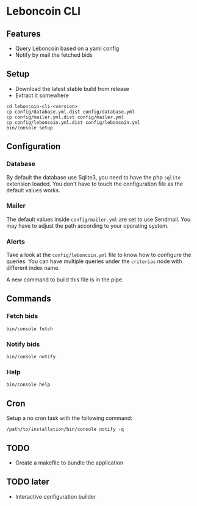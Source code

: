 # Leboncoin CLI

## Features

* Query Leboncoin based on a yaml config
* Notify by mail the fetched bids

## Setup

* Download the latest stable build from release
* Extract it somewhere

```
cd leboncoin-cli-<version>
cp config/database.yml.dist config/database.yml
cp config/mailer.yml.dist config/mailer.yml
cp config/leboncoin.yml.dist config/leboncoin.yml
bin/console setup
```

## Configuration

### Database

By default the database use Sqlite3, you need to have the php `sqlite` extension loaded. You don't have to touch the configuration file as the default values works.

### Mailer

The default values inside `config/mailer.yml` are set to use Sendmail. You may have to adjust the path according to your operating system.

### Alerts

Take a look at the `config/leboncoin.yml` file to know how to configure the queries. You can have multiple queries under the `criterias` node with different index name.

A new command to build this file is in the pipe.

## Commands

### Fetch bids

```
bin/console fetch
```

### Notify bids

```
bin/console notify
```

### Help

```
bin/console help
```

## Cron

Setup a no cron task with the following command:

```
/path/to/installation/bin/console notify -q
```

## TODO

* Create a makefile to bundle the application

## TODO later

* Interactive configuration builder
